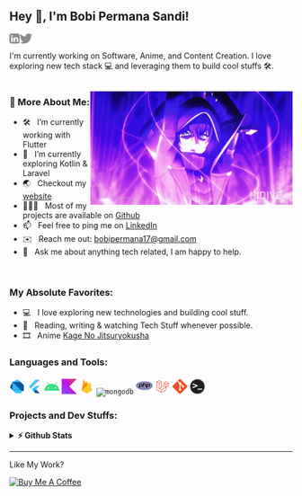 ## Hey 👋, I'm Bobi Permana Sandi!

<a href='https://www.linkedin.com/in/bobi-permana-sandi/'><img align='left' alt="linkedin" src="https://raw.githubusercontent.com/bobipermanasandi/bobipermanasandi/main/assets/linkedin.svg" height='18px'/></a>
<a href='https://twitter.com/bobipermana78/'><img align='left' alt="twitter" src="https://raw.githubusercontent.com/bobipermanasandi/bobipermanasandi/main/assets/twitter.svg" height='18px'/></a><br>

I'm currently working on Software, Anime, and Content Creation. I love exploring new tech stack 💻 and leveraging them to build cool stuffs 🛠️.
<br/>
<br/>


<img align="right" alt="GIF" src="https://raw.githubusercontent.com/bobipermanasandi/bobipermanasandi/main/assets/gif/cid2.gif" width="360px"/>

### 🧐 More About Me:

- 🛠️ &nbsp; I’m currently working with Flutter
- 🚀 &nbsp; I’m currently exploring Kotlin & Laravel
- 🌏 &nbsp; Checkout my [website](https://bobipermana.vercel.app)
- 👨🏻‍💻 &nbsp; Most of my projects are available on [Github](https://github.com/bobipermanasandi?tab=repositories)
- 📫 &nbsp; Feel free to ping me on [LinkedIn](https://www.linkedin.com/in/bobi-permana-sandi/)
- ✉️ &nbsp; Reach me out: bobipermana17@gmail.com
- 💬 &nbsp; Ask me about anything tech related, I am happy to help.
<br>


### My Absolute Favorites:

- 💻 &nbsp; I love exploring new technologies and building cool stuff.
- 📰 &nbsp; Reading, writing & watching Tech Stuff whenever possible.
- 🎞️ &nbsp; Anime [Kage No Jitsuryokusha](https://myanimelist.net/anime/48316/Kage_no_Jitsuryokusha_ni_Naritakute)


### Languages and Tools:

<code><img height="27" src="https://raw.githubusercontent.com/github/explore/80688e429a7d4ef2fca1e82350fe8e3517d3494d/topics/dart/dart.png" alt="dart"></code>
<code><img height="27" src="https://raw.githubusercontent.com/github/explore/80688e429a7d4ef2fca1e82350fe8e3517d3494d/topics/flutter/flutter.png" alt="flutter"></code>
<code><img height="27" src="https://raw.githubusercontent.com/github/explore/80688e429a7d4ef2fca1e82350fe8e3517d3494d/topics/android/android.png" alt="android"></code>
<code><img height="27" src="https://raw.githubusercontent.com/github/explore/80688e429a7d4ef2fca1e82350fe8e3517d3494d/topics/kotlin/kotlin.png" alt="kotlin"></code>
<code><img height="27" src="https://raw.githubusercontent.com/github/explore/80688e429a7d4ef2fca1e82350fe8e3517d3494d/topics/firebase/firebase.png" alt="firebase"></code>
<code><img height="27" src="https://encrypted-tbn0.gstatic.com/images?q=tbn%3AANd9GcSTTzPAw-55ssm1Im594xYZ9eRQu2JylrkYLg&usqp=CAU" alt="mongodb"></code>
<code><img height="30" src="https://raw.githubusercontent.com/github/explore/80688e429a7d4ef2fca1e82350fe8e3517d3494d/topics/php/php.png" alt="php"></code>
<code><img height="27" src="https://raw.githubusercontent.com/github/explore/80688e429a7d4ef2fca1e82350fe8e3517d3494d/topics/laravel/laravel.png" alt="laravel"></code>
<code><img height="27" src="https://raw.githubusercontent.com/devicons/devicon/master/icons/git/git-original.svg" alt="git"></code>
<code><img height="27" src="https://raw.githubusercontent.com/github/explore/80688e429a7d4ef2fca1e82350fe8e3517d3494d/topics/terminal/terminal.png" alt="terminal"></code>


### Projects and Dev Stuffs:

<details>
  <summary><b>⚡ Github Stats</b></summary>

  <br />
   <img height="180em" src="https://github-readme-stats.vercel.app/api?username=bobipermanasandi&theme=tokyonight&show_icons=true&hide_border=false&count_private=true" />
    <img height="180em" src="https://github-readme-stats.vercel.app/api/top-langs/?username=bobipermanasandi&theme=tokyonight&show_icons=true&hide_border=false&layout=compact"/>
   

</details>

<hr>
Like My Work?

<br>

<a href="https://buymeacoffee.com/bobipermanasandi" target="_blank"><img src="https://cdn.buymeacoffee.com/buttons/v2/default-yellow.png" alt="Buy Me A Coffee" height="60px" width="217px" ></a>

